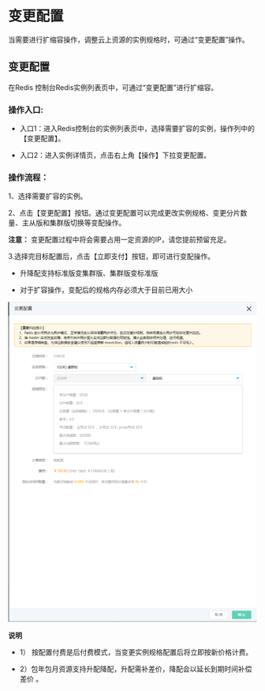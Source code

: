# 变更配置

当需要进行扩缩容操作，调整云上资源的实例规格时，可通过“变更配置”操作。

## 变更配置

在Redis 控制台Redis实例列表页中，可通过“变更配置”进行扩缩容。

### 操作入口:

- 入口1：进入Redis控制台的实例列表页中，选择需要扩容的实例，操作列中的【变更配置】。

- 入口2：进入实例详情页，点击右上角【操作】下拉变更配置。

### 操作流程：

1、选择需要扩容的实例。

2、点击【变更配置】按钮。通过变更配置可以完成更改实例规格、变更分片数量、主从版和集群版切换等变配操作。

**注意：** 变更配置过程中将会需要占用一定资源的IP，请您提前预留充足。

3.选择完目标配置后，点击【立即支付】按钮，即可进行变配操作。

- 升降配支持标准版变集群版、集群版变标准版

- 对于扩容操作，变配后的规格内存必须大于目前已用大小

![](../../../../../image/Redis/Change-Configuration-1.png)


**说明**

- 1） 按配置付费是后付费模式，当变更实例规格配置后将立即按新价格计费。

- 2）包年包月资源支持升配降配，升配需补差价，降配会以延长到期时间补偿差价 。



